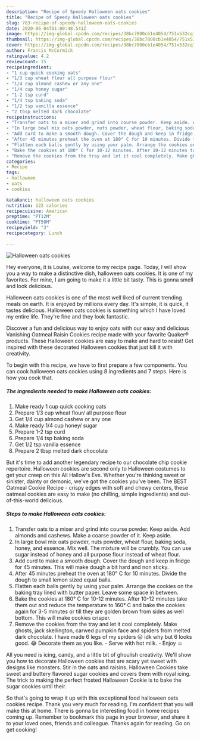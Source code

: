 ```yaml
---
description: "Recipe of Speedy Halloween oats cookies"
title: "Recipe of Speedy Halloween oats cookies"
slug: 783-recipe-of-speedy-halloween-oats-cookies
date: 2020-06-04T01:00:48.541Z
image: https://img-global.cpcdn.com/recipes/38bc7800cb1e4054/751x532cq70/halloween-oats-cookies-recipe-main-photo.jpg
thumbnail: https://img-global.cpcdn.com/recipes/38bc7800cb1e4054/751x532cq70/halloween-oats-cookies-recipe-main-photo.jpg
cover: https://img-global.cpcdn.com/recipes/38bc7800cb1e4054/751x532cq70/halloween-oats-cookies-recipe-main-photo.jpg
author: Francis McCormick
ratingvalue: 4.2
reviewcount: 15
recipeingredient:
- "1 cup quick cooking oats"
- "1/3 cup wheat flour all purpose flour"
- "1/4 cup almond cashew or any one"
- "1/4 cup honey sugar"
- "1-2 tsp curd"
- "1/4 tsp baking soda"
- "1/2 tsp vanilla essence"
- "2 tbsp melted dark chocolate"
recipeinstructions:
- "Transfer oats to a mixer and grind into course powder. Keep aside. Add almonds and cashews. Make a coarse powder of it. Keep aside."
- "In large bowl mix oats powder, nuts powder, wheat flour, baking soda, honey, and essence. Mix well. The mixture will be crumbly. You can use sugar instead of honey and all purpose flour instead of wheat flour."
- "Add curd to make a smooth dough. Cover the dough and keep in fridge for 45 minutes. This will make dough a bit hard and non sticky."
- "After 45 minutes preheat the oven at 180° C for 10 minutes. Divide the dough to small lemon sized equal balls."
- "Flatten each balls gently by using your palm. Arrange the cookies on the baking tray lined with butter paper. Leave some space in between."
- "Bake the cookies at 180° C for 10-12 minutes. After 10-12 minutes take them out and reduce the temperature to 160° C and bake the cookies again for 3-5 minutes or till they are golden brown from sides as well bottom. This will make cookies crisper."
- "Remove the cookies from the tray and let it cool completely. Make ghosts, jack skellington, carwed pumpkin face and spiders from melted dark chocolate. I have made 6 legs of my spiders 😛 idk why but 6 looks good. 😂 Decorate them as you like. Serve with hot milk.  Enjoy ☺"
categories:
- Recipe
tags:
- halloween
- oats
- cookies

katakunci: halloween oats cookies 
nutrition: 122 calories
recipecuisine: American
preptime: "PT12M"
cooktime: "PT50M"
recipeyield: "3"
recipecategory: Lunch

---
```



![Halloween oats cookies](https://img-global.cpcdn.com/recipes/38bc7800cb1e4054/751x532cq70/halloween-oats-cookies-recipe-main-photo.jpg)

Hey everyone, it is Louise, welcome to my recipe page. Today, I will show you a way to make a distinctive dish, halloween oats cookies. It is one of my favorites. For mine, I am going to make it a little bit tasty. This is gonna smell and look delicious.

Halloween oats cookies is one of the most well liked of current trending meals on earth. It is enjoyed by millions every day. It's simple, it is quick, it tastes delicious. Halloween oats cookies is something which I have loved my entire life. They're fine and they look fantastic.

Discover a fun and delicious way to enjoy oats with our easy and delicious Vanishing Oatmeal Raisin Cookies recipe made with your favorite Quaker® products. These Halloween cookies are easy to make and hard to resist! Get inspired with these decorated Halloween cookies that just kill it with creativity.


To begin with this recipe, we have to first prepare a few components. You can cook halloween oats cookies using 8 ingredients and 7 steps. Here is how you cook that.

<!--inarticleads1-->

##### The ingredients needed to make Halloween oats cookies:

1. Make ready 1 cup quick cooking oats
1. Prepare 1/3 cup wheat flour/ all purpose flour
1. Get 1/4 cup almond cashew or any one
1. Make ready 1/4 cup honey/ sugar
1. Prepare 1-2 tsp curd
1. Prepare 1/4 tsp baking soda
1. Get 1/2 tsp vanilla essence
1. Prepare 2 tbsp melted dark chocolate


But it&#39;s time to add another legendary recipe to our chocolate chip cookie repertoire. Halloween cookies are second only to Halloween costumes to get your creep on this All Hallow&#39;s Eve. Whether you&#39;re thinking sweet or sinister, dainty or demonic, we&#39;ve got the cookies you&#39;ve been. The BEST Oatmeal Cookie Recipe - crispy edges with soft and chewy centers, these oatmeal cookies are easy to make (no chilling, simple ingredients) and out-of-this-world delicious. 

<!--inarticleads2-->

##### Steps to make Halloween oats cookies:

1. Transfer oats to a mixer and grind into course powder. Keep aside. Add almonds and cashews. Make a coarse powder of it. Keep aside.
1. In large bowl mix oats powder, nuts powder, wheat flour, baking soda, honey, and essence. Mix well. The mixture will be crumbly. You can use sugar instead of honey and all purpose flour instead of wheat flour.
1. Add curd to make a smooth dough. Cover the dough and keep in fridge for 45 minutes. This will make dough a bit hard and non sticky.
1. After 45 minutes preheat the oven at 180° C for 10 minutes. Divide the dough to small lemon sized equal balls.
1. Flatten each balls gently by using your palm. Arrange the cookies on the baking tray lined with butter paper. Leave some space in between.
1. Bake the cookies at 180° C for 10-12 minutes. After 10-12 minutes take them out and reduce the temperature to 160° C and bake the cookies again for 3-5 minutes or till they are golden brown from sides as well bottom. This will make cookies crisper.
1. Remove the cookies from the tray and let it cool completely. Make ghosts, jack skellington, carwed pumpkin face and spiders from melted dark chocolate. I have made 6 legs of my spiders 😛 idk why but 6 looks good. 😂 Decorate them as you like. - Serve with hot milk.  - Enjoy ☺


All you need is icing, candy, and a little bit of ghoulish creativity. We&#39;ll show you how to decorate Halloween cookies that are scary yet sweet with designs like monsters. Stir in the oats and raisins. Halloween Cookies take sweet and buttery flavored sugar cookies and covers them with royal icing. The trick to making the perfect frosted Halloween Cookie is to bake the sugar cookies until their. 

So that's going to wrap it up with this exceptional food halloween oats cookies recipe. Thank you very much for reading. I'm confident that you will make this at home. There is gonna be interesting food in home recipes coming up. Remember to bookmark this page in your browser, and share it to your loved ones, friends and colleague. Thanks again for reading. Go on get cooking!
